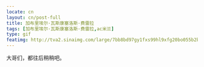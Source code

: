 ```yaml
---
locate: cn
layout: cn/post-full
title: 加布里埃尔·瓦斯康塞洛斯·费雷拉
tags: [加布里埃尔·瓦斯康塞洛斯·费雷拉,ac米兰]
type: gif
featimg: http://tva2.sinaimg.com/large/7bb8bd97gy1fxs99hl9xfg20bo055b2b.gif
---
```


大哥们，都往后稍稍吧。